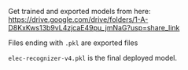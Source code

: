 Get trained and exported models from here:
 https://drive.google.com/drive/folders/1-A-D8KxKws13b9vL4zjcaE49pu_jmNaG?usp=share_link

Files ending with `.pkl` are exported files <br>

`elec-recognizer-v4.pkl` is the final deployed model.
